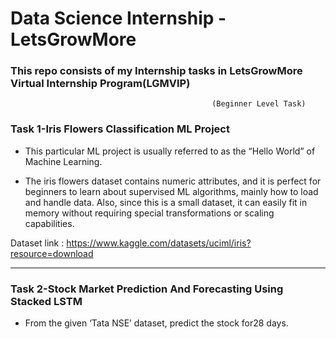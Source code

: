 # Data Science Internship -LetsGrowMore
### This repo consists of my Internship tasks in LetsGrowMore Virtual Internship Program(LGMVIP)


 
 
                                                 (Beginner Level Task)
                                                 
                                                 
                                                 
                                         
### Task 1-Iris Flowers Classification ML Project     


   - This particular ML project is usually referred to as the “Hello World” of Machine Learning. 

   - The iris flowers dataset contains numeric attributes, and it is perfect for beginners to learn about supervised ML algorithms, mainly how to load and handle data. Also, since this is a small dataset, it can easily fit in memory without requiring special transformations or scaling capabilities.

 Dataset link : https://www.kaggle.com/datasets/uciml/iris?resource=download
 
 <hr/>
 
 ### Task 2-Stock Market Prediction And Forecasting Using Stacked LSTM
   - From the given ‘Tata NSE’ dataset, predict the stock for28 days.
